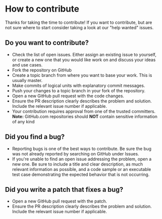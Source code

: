 # How to contribute

Thanks for taking the time to contribute! If you want to contribute, but are not sure where to start consider taking a look at our "help wanted" issues.

## Do you want to contribute?

- Check the list of open issues. Either assign an existing issue to yourself, or create a new one that you would like work on and discuss your ideas and use cases.
- Fork the repository on GitHub
- Create a topic branch from where you want to base your work. This is usually master.
- Make commits of logical units with explanatory commit messages.
- Push your changes to a topic branch in your fork of the repository.
- Open a new GitHub pull request with the code changes.
- Ensure the PR description clearly describes the problem and solution. Include the relevant issue number if applicable.
- Your contribution requires approval from one of the trusted committers.
  **Note:** GitHub.com repositories should **NOT** contain sensitive information of any kind

## Did you find a bug?

- Reporting bugs is one of the best ways to contribute. Be sure the bug was not already reported by searching on GitHub under Issues.
- If you're unable to find an open issue addressing the problem, open a new one. Be sure to include a title and clear description, as much relevant information as possible, and a code sample or an executable test case demonstrating the expected behavior that is not occurring.

## Did you write a patch that fixes a bug?

- Open a new GitHub pull request with the patch.
- Ensure the PR description clearly describes the problem and solution. Include the relevant issue number if applicable.
